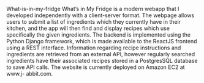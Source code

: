 What-is-in-my-fridge
What’s in My Fridge is a modern webapp that I developed independently with a client-server format. The webpage allows users to submit a list of ingredients which they currently have in their kitchen, and the app will then find and display recipes which use specifically the given ingredients. The backend is implemented using the Python Django framework, which is made available to the ReactJS frontend using a REST interface. Information regarding recipe instructions and ingredients are retrieved from an external API, however regularly searched ingredients have their associated recipes stored in a PostgresSQL database to save API calls. The website is currently deployed on Amazon EC2 at www.j- abbit.com.
